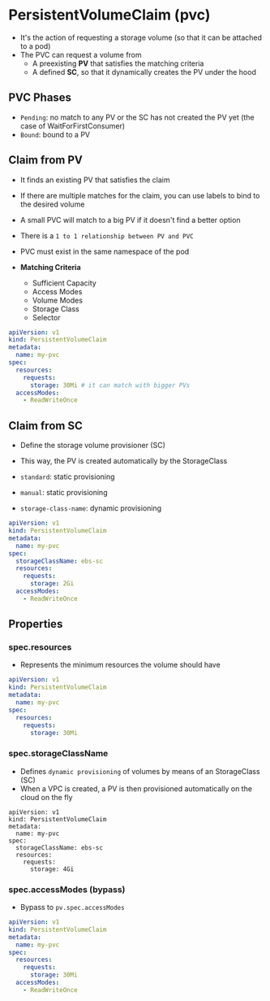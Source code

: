 # PersistentVolumeClaim (pvc)

- It's the action of requesting a storage volume (so that it can be attached to a pod)
- The PVC can request a volume from
  - A preexisting **PV** that satisfies the matching criteria
  - A defined **SC**, so that it dynamically creates the PV under the hood

## PVC Phases

- `Pending`: no match to any PV or the SC has not created the PV yet (the case of WaitForFirstConsumer)
- `Bound`: bound to a PV

## Claim from PV

- It finds an existing PV that satisfies the claim
- If there are multiple matches for the claim, you can use labels to bind to the desired volume
- A small PVC will match to a big PV if it doesn't find a better option
- There is a `1 to 1 relationship between PV and PVC`
- PVC must exist in the same namespace of the pod

- **Matching Criteria**
  - Sufficient Capacity
  - Access Modes
  - Volume Modes
  - Storage Class
  - Selector

```yaml
apiVersion: v1
kind: PersistentVolumeClaim
metadata:
  name: my-pvc
spec:
  resources:
    requests:
      storage: 30Mi # it can match with bigger PVs
  accessModes:
    - ReadWriteOnce
```

## Claim from SC

- Define the storage volume provisioner (SC)
- This way, the PV is created automatically by the StorageClass

- `standard`: static provisioning
- `manual`: static provisioning
- `storage-class-name`: dynamic provisioning

```yaml
apiVersion: v1
kind: PersistentVolumeClaim
metadata:
  name: my-pvc
spec:
  storageClassName: ebs-sc
  resources:
    requests:
      storage: 2Gi
  accessModes:
    - ReadWriteOnce
```

## Properties

### spec.resources

- Represents the minimum resources the volume should have

```yaml
apiVersion: v1
kind: PersistentVolumeClaim
metadata:
  name: my-pvc
spec:
  resources:
    requests:
      storage: 30Mi
```

### spec.storageClassName

- Defines `dynamic provisioning` of volumes by means of an StorageClass (SC)
- When a VPC is created, a PV is then provisioned automatically on the cloud on the fly

```shell
apiVersion: v1
kind: PersistentVolumeClaim
metadata:
  name: my-pvc
spec:
  storageClassName: ebs-sc
  resources:
    requests:
      storage: 4Gi
```

### spec.accessModes (bypass)

- Bypass to `pv.spec.accessModes`

```yaml
apiVersion: v1
kind: PersistentVolumeClaim
metadata:
  name: my-pvc
spec:
  resources:
    requests:
      storage: 30Mi
  accessModes:
    - ReadWriteOnce
```
